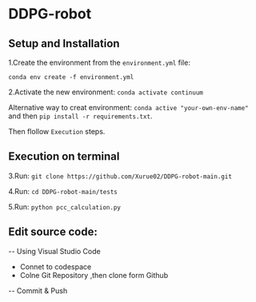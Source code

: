 # DDPG-robot
## Setup and Installation

1.Create the environment from the `environment.yml` file:

`conda env create -f environment.yml`

2.Activate the new environment: `conda activate continuum` 

Alternative way to creat environment: `conda active "your-own-env-name"` and then `pip install -r requirements.txt`.

Then flollow `Execution` steps.

## Execution on terminal

3.Run: `git clone https://github.com/Xurue02/DDPG-robot-main.git`

4.Run: `cd DDPG-robot-main/tests`
   
5.Run: `python pcc_calculation.py`


## Edit source code:

-- Using Visual Studio Code
- Connet to codespace
- Colne Git Repository ,then clone form Github

-- Commit & Push


